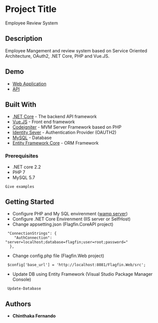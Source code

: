 # Project Title

Employee Review System

## Description

Employee Mangement and review system based on Service Oriented Architecture, OAuth2, .NET Core, PHP and Vue.JS.

## Demo

* [Web Application](http://emp.chinthakafernando.com)
* [API](http://ids.chinthakafernando.com)

## Built With

* [.NET Core](https://dotnet.microsoft.com/download) - The backend API framework
* [Vue.JS](https://vuejs.org/) - Front end framework
* [Codeigniter](https://codeigniter.com/) - MVM Server Framework based on PHP
* [Identity Sever](https://identityserver.io/) - Authentication Provider (OAUTH2)
* [MySQL](https://www.mysql.com/) - Database
* [Entity Framework Core](https://docs.microsoft.com/en-us/ef/core/) - ORM Framework


### Prerequisites

* .NET core 2.2
* PHP 7
* MySQL 5.7

```
Give examples
```

## Getting Started

* Configure PHP and My SQL envirenment ([wamp server](http://www.wampserver.com/en/))
* Configure .NET Core Envirenment (IIS server or SelfHost)
* Change appsetting.json (Flagfin.CoreAPI project)
```
 "ConnectionStrings": {
    "AuthConnection": "server=localhost;database=flagfin;user=root;password="
  },
```
* Change config.php file (Flagfin.Web project) 
```
 $config['base_url'] = 'http://localhost:8081/Flagfin.Web/src';
```
* Update DB using Entity Framework (Visual Studio Package Manager Console)
```
 Update-Database
```

## Authors

* **Chinthaka Fernando**



